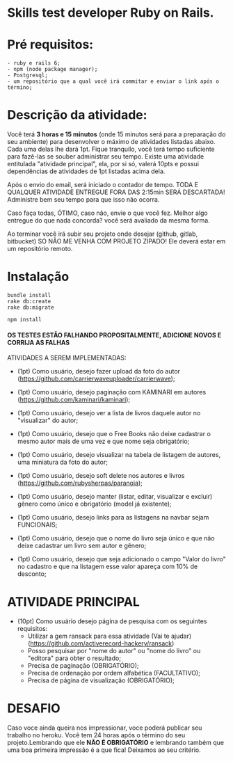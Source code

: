 # Skills test developer Ruby on Rails.

# Pré requisitos:
    - ruby e rails 6;
    - npm (node package manager);
    - Postgresql;
    - um repositório que a qual você irá commitar e enviar o link após o término;

# Descrição da atividade:
Você terá **3 horas e 15 minutos** (onde 15 minutos será para a preparação do seu ambiente) para desenvolver o máximo de atividades listadas abaixo. Cada uma delas lhe dará 1pt. Fique tranquilo, você terá tempo suficiente para fazê-las se souber administrar seu tempo.
Existe uma atividade entitulada "atividade principal", ela, por si só, valerá 10pts e possui dependências de atividades de 1pt listadas acima dela.

Após o envio do email, será iniciado o contador de tempo. TODA E QUALQUER ATIVIDADE ENTREGUE FORA DAS 2:15min SERÁ DESCARTADA! Administre bem seu tempo para que isso não ocorra.

Caso faça todas, ÓTIMO, caso não, envie o que você fez. Melhor algo entregue do que nada concorda? você será avaliado da mesma forma.

Ao terminar você irá subir seu projeto onde desejar (github, gitlab, bitbucket) SO NÃO ME VENHA COM PROJETO ZIPADO! Ele deverá estar em um repositório remoto.

# Instalação

```console
bundle install
rake db:create
rake db:migrate

npm install

```

#### OS TESTES ESTÃO FALHANDO PROPOSITALMENTE, ADICIONE NOVOS E CORRIJA AS FALHAS

ATIVIDADES A SEREM IMPLEMENTADAS:

- (1pt) Como usuário, desejo fazer upload da foto do autor (https://github.com/carrierwaveuploader/carrierwave);

- (1pt) Como usuário, desejo paginação com KAMINARI em autores (https://github.com/kaminari/kaminari);

- (1pt) Como usuário, desejo ver a lista de livros daquele autor no "visualizar" do autor;

- (1pt) Como usuário, desejo que o Free Books não deixe cadastrar o mesmo autor mais de uma vez e que nome seja obrigatório;

- (1pt) Como usuário, desejo visualizar na tabela de listagem de autores, uma miniatura da foto do autor;

- (1pt) Como usuário, desejo soft delete nos autores e livros (https://github.com/rubysherpas/paranoia);

- (1pt) Como usuário, desejo manter (listar, editar, visualizar e excluir) gênero como único e obrigatório (model já existente); 

- (1pt) Como usuário, desejo links para as listagens na navbar sejam FUNCIONAIS;

- (1pt) Como usuário, desejo que o nome do livro seja único e que não deixe cadastrar um livro sem autor e gênero;

- (1pt) Como usuário, desejo que seja adicionado o campo "Valor do livro" no cadastro e que na listagem esse valor apareça com 10% de desconto;


# ATIVIDADE PRINCIPAL

- (10pt) Como usuário desejo página de pesquisa com os seguintes requisitos:
  - Utilizar a gem ransack para essa atividade (Vai te ajudar) (https://github.com/activerecord-hackery/ransack)
  - Posso pesquisar por "nome do autor" ou "nome do livro" ou "editora" para obter o resultado;
  - Precisa de paginação (OBRIGATÓRIO);
  - Precisa de ordenação por ordem alfabética (FACULTATIVO);
  - Precisa de página de visualização (OBRIGATÓRIO);


# DESAFIO

Caso voce ainda queira nos impressionar, voce poderá publicar seu trabalho no heroku. Você tem 24 horas após o término do seu projeto.Lembrando que ele **NÃO É OBRIGATÓRIO** e lembrando também que uma boa primeira impressão é a que fica! Deixamos ao seu critério.

